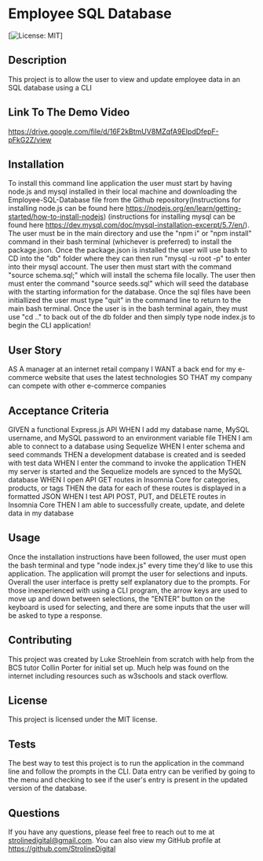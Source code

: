 # Employee SQL Database
  [![License: MIT](https://img.shields.io/badge/License-MIT-yellow.svg)]
  ## Description
  This project is to allow the user to view and update employee data in an SQL database using a CLI
  ## Link To The Demo Video
  
  https://drive.google.com/file/d/16F2kBtmUV8MZqfA9EIpdDfepF-pFkG2Z/view

  ## Installation
  To install this command line application the user must start by having node.js and mysql installed in their local machine and  downloading the Employee-SQL-Database file from the Github repository(Instructions for installing node.js can be found here https://nodejs.org/en/learn/getting-started/how-to-install-nodejs) (instructions for installing mysql can be found here https://dev.mysql.com/doc/mysql-installation-excerpt/5.7/en/). The user must be in the main directory and use the "npm i" or "npm install" command in their bash terminal (whichever is preferred) to install the package.json. Once the package.json is installed  the user will use bash to CD into the "db" folder where they can then run "mysql -u root -p" to enter into their mysql account. The user then must start with the command "source schema.sql;" which will install the schema file locally. The user then must enter the command "source seeds.sql" which will seed the database with the starting information for the database. Once the sql files have been initiallized the user must type "quit" in the command line to return to the main bash terminal. Once the user is in the bash terminal again, they must use "cd .." to back out of the db folder and then simply type node index.js to begin the CLI application!

  ## User Story
  AS A manager at an internet retail company
I WANT a back end for my e-commerce website that uses the latest technologies
SO THAT my company can compete with other e-commerce companies

  ## Acceptance Criteria
  GIVEN a functional Express.js API
WHEN I add my database name, MySQL username, and MySQL password to an environment variable file
THEN I am able to connect to a database using Sequelize
WHEN I enter schema and seed commands
THEN a development database is created and is seeded with test data
WHEN I enter the command to invoke the application
THEN my server is started and the Sequelize models are synced to the MySQL database
WHEN I open API GET routes in Insomnia Core for categories, products, or tags
THEN the data for each of these routes is displayed in a formatted JSON
WHEN I test API POST, PUT, and DELETE routes in Insomnia Core
THEN I am able to successfully create, update, and delete data in my database
  ## Usage
 Once the installation instructions have been followed, the user must open the bash terminal and type "node index.js" every time they'd like to use this application. The application will prompt the user for selections and inputs. Overall the user interface is pretty self explanatory due to the prompts. For those inexperienced with using a CLI program, the arrow keys are used to move up and down between selections, the "ENTER" button on the keyboard is used for selecting, and there are some inputs that the user will be asked to type a response. 

  ## Contributing
  This project was created by Luke Stroehlein from scratch with help from the BCS tutor Collin Porter for initial set up. Much help was found on the internet including resources such as w3schools and stack overflow.
  ## License
  This project is licensed under the MIT license.
  ## Tests
  The best way to test this project is to run the application in the command line and follow the prompts in the CLI. Data entry can be verified by going to the menu and checking to see if the user's entry is present in the updated version of the database.


  ## Questions
  If you have any questions, please feel free to reach out to me at strolinedigital@gmail.com. 
  You can also view my GitHub profile at https://github.com/StrolineDigital



